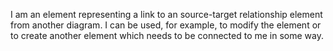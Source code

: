 I am an element representing a link to an source-target relationship element from another diagram. I can be used, for example, to modify the element or to create another element which needs to be connected to me in some way.
